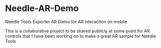 # Needle-AR-Demo
Needle Tools Exporter AR Demo for AR interaction on mobile

This is a collaborative project to be shared publicly at some point for AR controls that I have been working on to make a great AR sample for Needle Tools
